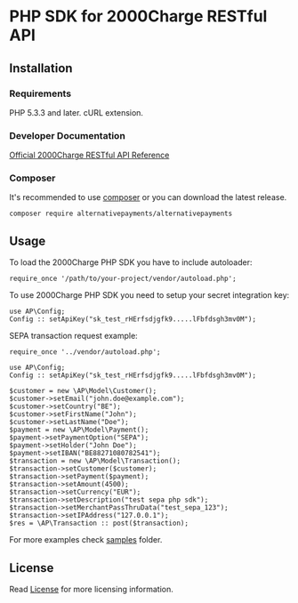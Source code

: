 # PHP SDK for 2000Charge RESTful API

## Installation

### Requirements

PHP 5.3.3 and later.
cURL extension.

### Developer Documentation
[Official 2000Charge RESTful API Reference](http://www.2000charge.com/support/api/)

### Composer

It's recommended to use [composer](http://getcomposer.org) or you can download the latest release.

```
composer require alternativepayments/alternativepayments
```
## Usage
To load the 2000Charge PHP SDK you have to include autoloader:
```
require_once '/path/to/your-project/vendor/autoload.php';
```
To use 2000Charge PHP SDK you need to setup your secret integration key:
```
use AP\Config;
Config :: setApiKey("sk_test_rHErfsdjgfk9.....lFbfdsgh3mv0M");
```
SEPA transaction request example:
```
require_once '../vendor/autoload.php';

use AP\Config;
Config :: setApiKey("sk_test_rHErfsdjgfk9.....lFbfdsgh3mv0M");

$customer = new \AP\Model\Customer();
$customer->setEmail("john.doe@example.com");
$customer->setCountry("BE");
$customer->setFirstName("John");
$customer->setLastName("Doe");
$payment = new \AP\Model\Payment();
$payment->setPaymentOption("SEPA");
$payment->setHolder("John Doe");
$payment->setIBAN("BE88271080782541");
$transaction = new \AP\Model\Transaction();
$transaction->setCustomer($customer);
$transaction->setPayment($payment);
$transaction->setAmount(4500);
$transaction->setCurrency("EUR");
$transaction->setDescription("test sepa php sdk");
$transaction->setMerchantPassThruData("test_sepa_123");
$transaction->setIPAddress("127.0.0.1");
$res = \AP\Transaction :: post($transaction);
```

For more examples check [samples](https://github.com/2000charge/ap-php-sdk/tree/master/samples) folder.

## License

Read [License](https://github.com/2000charge/ap-php-sdk/blob/master/LICENSE) for more licensing information.

